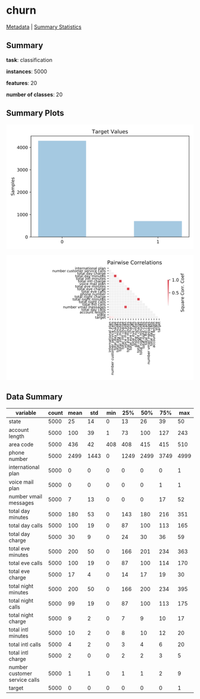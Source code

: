 # churn

[Metadata](metadata.yaml) | [Summary Statistics](summary_stats.csv)

## Summary

**task**: classification

**instances**: 5000

**features**: 20

**number of classes**: 20

## Summary Plots

![Labels](label.svg)

![Corr](corr.svg)

## Data Summary

|	variable	|	count	|	mean	|	std	|	min	|	25%	|	50%	|	75%	|	max|
| --- | --- | --- | --- | --- | --- | --- | --- | --- |
|	state	|	5000	|	25	|	14	|	0	|	13	|	26	|	39	|	50
|	account length	|	5000	|	100	|	39	|	1	|	73	|	100	|	127	|	243
|	area code	|	5000	|	436	|	42	|	408	|	408	|	415	|	415	|	510
|	phone number	|	5000	|	2499	|	1443	|	0	|	1249	|	2499	|	3749	|	4999
|	international plan	|	5000	|	0	|	0	|	0	|	0	|	0	|	0	|	1
|	voice mail plan	|	5000	|	0	|	0	|	0	|	0	|	0	|	1	|	1
|	number vmail messages	|	5000	|	7	|	13	|	0	|	0	|	0	|	17	|	52
|	total day minutes	|	5000	|	180	|	53	|	0	|	143	|	180	|	216	|	351
|	total day calls	|	5000	|	100	|	19	|	0	|	87	|	100	|	113	|	165
|	total day charge	|	5000	|	30	|	9	|	0	|	24	|	30	|	36	|	59
|	total eve minutes	|	5000	|	200	|	50	|	0	|	166	|	201	|	234	|	363
|	total eve calls	|	5000	|	100	|	19	|	0	|	87	|	100	|	114	|	170
|	total eve charge	|	5000	|	17	|	4	|	0	|	14	|	17	|	19	|	30
|	total night minutes	|	5000	|	200	|	50	|	0	|	166	|	200	|	234	|	395
|	total night calls	|	5000	|	99	|	19	|	0	|	87	|	100	|	113	|	175
|	total night charge	|	5000	|	9	|	2	|	0	|	7	|	9	|	10	|	17
|	total intl minutes	|	5000	|	10	|	2	|	0	|	8	|	10	|	12	|	20
|	total intl calls	|	5000	|	4	|	2	|	0	|	3	|	4	|	6	|	20
|	total intl charge	|	5000	|	2	|	0	|	0	|	2	|	2	|	3	|	5
|	number customer service calls	|	5000	|	1	|	1	|	0	|	1	|	1	|	2	|	9
|	target	|	5000	|	0	|	0	|	0	|	0	|	0	|	0	|	1
